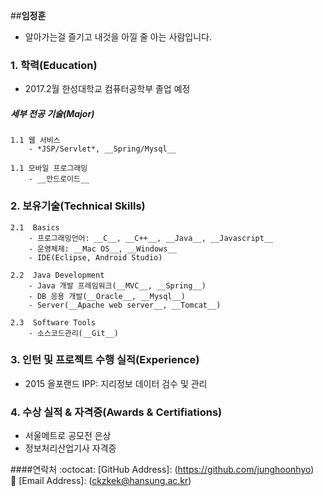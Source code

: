 ﻿##**임정훈**
- 알아가는걸 즐기고 내것을 아낄 줄 아는 사람입니다.

### 1. 학력(Education)

- 2017.2월 한성대학교 컴퓨터공학부 졸업 예정

##### 세부 전공 기술(Major)

	1.1 웹 서비스
		- *JSP/Servlet*, __Spring/Mysql__

	1.1 모바일 프로그래밍
		- __안드로이드__


### 2. 보유기술(Technical Skills)

	2.1  Basics
		- 프로그래밍언어: __C__, __C++__, __Java__, __Javascript__
		- 운영체제: __Mac OS__, __Windows__
		- IDE(Eclipse, Android Studio)

	2.2  Java Development
		- Java 개발 프레임워크(__MVC__, __Spring__)
		- DB 응용 개발(__Oracle__, __Mysql__)
		- Server(__Apache web server__, __Tomcat__)

	2.3  Software Tools
		- 소스코드관리(__Git__)

### 3. 인턴 및 프로젝트 수행 실적(Experience)
- 2015 올포랜드 IPP:  지리정보 데이터 검수 및 관리

### 4. 수상 실적 & 자격증(Awards & Certifiations)
- 서울메트로 공모전 은상
- 정보처리산업기사 자격증

####연락처
:octocat: [GitHub Address]: (https://github.com/junghoonhyo)  
:email: [Email Address]: (ckzkek@hansung.ac.kr)